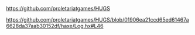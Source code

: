 https://github.com/proletariatgames/HUGS


https://github.com/proletariatgames/HUGS/blob/01906ea21ccd65ed61467a6628da37aab30152df/haxe/Log.hx#L46





